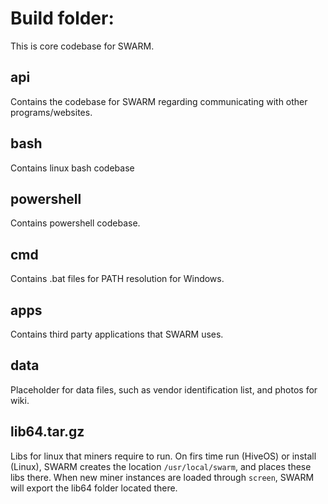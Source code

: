 # Build folder:

This is core codebase for SWARM.

## api

Contains the codebase for SWARM regarding communicating with other programs/websites.

## bash

Contains linux bash codebase

## powershell

Contains powershell codebase.

## cmd

Contains .bat files for PATH resolution for Windows.

## apps

Contains third party applications that SWARM uses.

## data

Placeholder for data files, such as vendor identification list, and photos for wiki.

## lib64.tar.gz

Libs for linux that miners require to run. On firs time run (HiveOS) or install (Linux),
SWARM creates the location ``/usr/local/swarm``, and places these libs there. When new
miner instances are loaded through ``screen``, SWARM will export the lib64 folder located
there.
